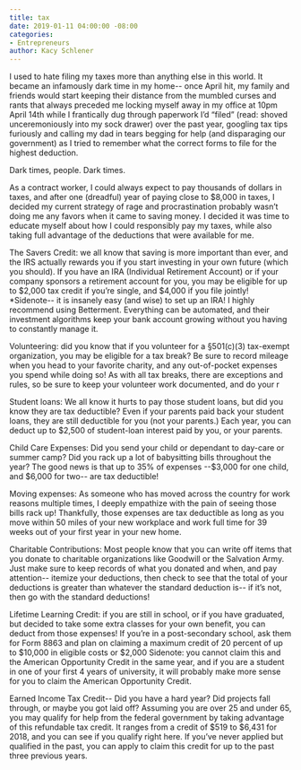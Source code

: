 ```yaml
---
title: tax
date: 2019-01-11 04:00:00 -08:00
categories:
- Entrepreneurs
author: Kacy Schlener
---
```


I used to hate filing my taxes more than anything else in this world. It became an infamously dark time in my home-- once April hit, my family and friends would start keeping their distance from the mumbled curses and rants that always preceded me locking myself away in my office at 10pm April 14th while I frantically dug through paperwork I’d “filed” (read: shoved unceremoniously into my sock drawer) over the past year, googling tax tips furiously and calling my dad in tears begging for help (and disparaging our government) as I tried to remember what the correct forms to file for the highest deduction. 

Dark times, people. Dark times. 

As a contract worker, I could always expect to pay thousands of dollars in taxes, and after one (dreadful) year of paying close to $8,000 in taxes, I decided my current strategy of rage and procrastination probably wasn’t doing me any favors when it came to saving money. I decided it was time to educate myself about how I could responsibly pay my taxes, while also taking full advantage of the deductions that were available for me. 

The Savers Credit: we all know that saving is more important than ever, and the IRS actually rewards you if you start investing in your own future (which you should). If you have an IRA (Individual Retirement Account) or if your company sponsors a retirement account for you, you may be eligible for up to $2,000 tax credit if you’re single, and $4,000 if you file jointly! 
*Sidenote-- it is insanely easy (and wise) to set up an IRA! I highly recommend using Betterment. Everything can be automated, and their investment algorithms keep your bank account growing without you having to constantly manage it. 

Volunteering: did you know that if you volunteer for a §501(c)(3) tax-exempt organization, you may be eligible for a tax break? Be sure to record mileage when you head to your favorite charity, and any out-of-pocket expenses you spend while doing so! As with all tax breaks, there are exceptions and rules, so be sure to keep your volunteer work documented, and do your r

Student loans: We all know it hurts to pay those student loans, but did you know they are tax deductible? Even if your parents paid back your student loans, they are still deductible for you (not your parents.) Each year, you can deduct up to $2,500 of student-loan interest paid by you, or your parents. 

Child Care Expenses: Did you send your child or dependant to day-care or summer camp? Did you rack up a lot of babysitting bills throughout the year? The good news is that up to 35% of expenses --$3,000 for one child, and $6,000 for two-- are tax deductible!

Moving expenses: As someone who has moved across the country for work reasons multiple times, I deeply empathize with the pain of seeing those bills rack up! Thankfully, those expenses are tax deductible as long as you move within 50 miles of your new workplace and work full time for 39 weeks out of your first year in your new home.
 
Charitable Contributions: Most people know that you can write off items that you donate to charitable organizations like Goodwill or the Salvation Army. Just make sure to keep records of what you donated and when, and pay attention-- itemize your deductions, then check to see that the total of your deductions is greater than whatever the standard deduction is-- if it’s not, then go with the standard deductions! 

Lifetime Learning Credit: if you are still in school, or if you have graduated, but decided to take some extra classes for your own benefit, you can deduct from those expenses! If you’re in a post-secondary school, ask them for Form 8863 and plan on claiming a maximum credit of 20 percent of up to $10,000 in eligible costs or $2,000
	Sidenote: you cannot claim this and the American Opportunity Credit in the same year, and if you are a student in one of your first 4 years of university, it will probably make more sense for you to claim the American Opportunity Credit. 

Earned Income Tax Credit-- Did you have a hard year? Did projects fall through, or maybe you got laid off? Assuming you are over 25 and under 65, you may qualify for help from the federal government by taking advantage of this refundable tax credit. It ranges from a credit of $519 to $6,431 for 2018, and you can see if you qualify right here. If you’ve never applied but qualified in the past, you can apply to claim this credit for up to the past three previous years.
